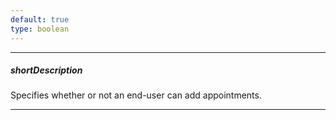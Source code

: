 ```yaml
---
default: true
type: boolean
---
```

---
##### shortDescription
Specifies whether or not an end-user can add appointments.

---

